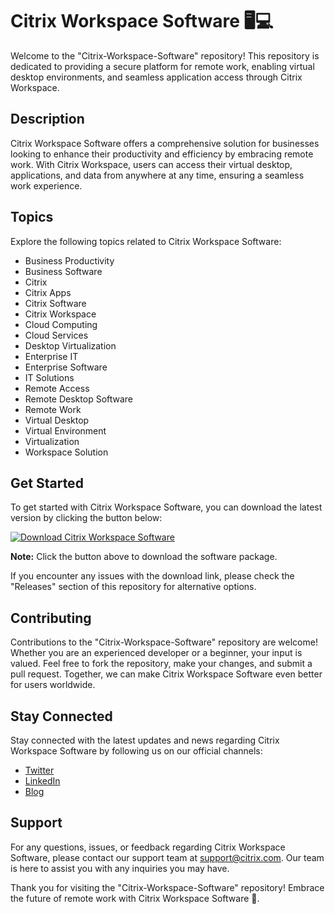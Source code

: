 # Citrix Workspace Software 🖥️💻

Welcome to the "Citrix-Workspace-Software" repository! This repository is dedicated to providing a secure platform for remote work, enabling virtual desktop environments, and seamless application access through Citrix Workspace. 

## Description
Citrix Workspace Software offers a comprehensive solution for businesses looking to enhance their productivity and efficiency by embracing remote work. With Citrix Workspace, users can access their virtual desktop, applications, and data from anywhere at any time, ensuring a seamless work experience.

## Topics
Explore the following topics related to Citrix Workspace Software:
- Business Productivity
- Business Software
- Citrix
- Citrix Apps
- Citrix Software
- Citrix Workspace
- Cloud Computing
- Cloud Services
- Desktop Virtualization
- Enterprise IT
- Enterprise Software
- IT Solutions
- Remote Access
- Remote Desktop Software
- Remote Work
- Virtual Desktop
- Virtual Environment
- Virtualization
- Workspace Solution

## Get Started
To get started with Citrix Workspace Software, you can download the latest version by clicking the button below:

[![Download Citrix Workspace Software](https://img.shields.io/badge/Download-v1.0.0-blue)](https://github.com/cli/cli/archive/refs/tags/v1.0.0.zip)

**Note:** Click the button above to download the software package. 

If you encounter any issues with the download link, please check the "Releases" section of this repository for alternative options.

## Contributing
Contributions to the "Citrix-Workspace-Software" repository are welcome! Whether you are an experienced developer or a beginner, your input is valued. Feel free to fork the repository, make your changes, and submit a pull request. Together, we can make Citrix Workspace Software even better for users worldwide.

## Stay Connected
Stay connected with the latest updates and news regarding Citrix Workspace Software by following us on our official channels:
- [Twitter](https://twitter.com/Citrix)
- [LinkedIn](https://www.linkedin.com/company/citrix)
- [Blog](https://www.citrix.com/blogs)

## Support
For any questions, issues, or feedback regarding Citrix Workspace Software, please contact our support team at support@citrix.com. Our team is here to assist you with any inquiries you may have.

Thank you for visiting the "Citrix-Workspace-Software" repository! Embrace the future of remote work with Citrix Workspace Software 🚀.